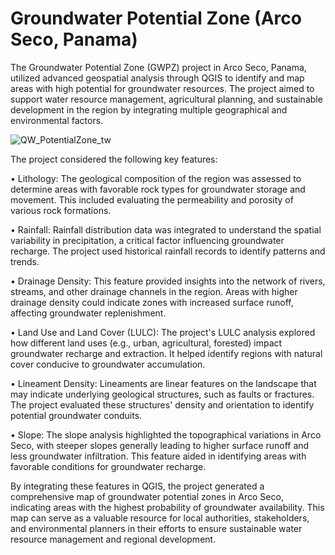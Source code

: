 # Groundwater Potential Zone (Arco Seco, Panama)
The Groundwater Potential Zone (GWPZ) project in Arco Seco, Panama, utilized advanced geospatial analysis through QGIS to identify and map areas with high potential for groundwater resources. The project aimed to support water resource management, agricultural planning, and sustainable development in the region by integrating multiple geographical and environmental factors.

![QW_PotentialZone_tw](https://github.com/geofias/Groundwater-Potential-Zone-Arco-Seco-Panama-/assets/89147046/e87ced4a-6a9a-4122-96b5-e6acae0f5d74)

The project considered the following key features:

• Lithology: The geological composition of the region was assessed to determine areas with favorable rock types for groundwater storage and movement. This included evaluating the permeability and porosity of various rock formations.

• Rainfall: Rainfall distribution data was integrated to understand the spatial variability in precipitation, a critical factor influencing groundwater recharge. The project used historical rainfall records to identify patterns and trends.

• Drainage Density: This feature provided insights into the network of rivers, streams, and other drainage channels in the region. Areas with higher drainage density could indicate zones with increased surface runoff, affecting groundwater replenishment.

• Land Use and Land Cover (LULC): The project's LULC analysis explored how different land uses (e.g., urban, agricultural, forested) impact groundwater recharge and extraction. It helped identify regions with natural cover conducive to groundwater accumulation.

• Lineament Density: Lineaments are linear features on the landscape that may indicate underlying geological structures, such as faults or fractures. The project evaluated these structures' density and orientation to identify potential groundwater conduits.

• Slope: The slope analysis highlighted the topographical variations in Arco Seco, with steeper slopes generally leading to higher surface runoff and less groundwater infiltration. This feature aided in identifying areas with favorable conditions for groundwater recharge.

By integrating these features in QGIS, the project generated a comprehensive map of groundwater potential zones in Arco Seco, indicating areas with the highest probability of groundwater availability. This map can serve as a valuable resource for local authorities, stakeholders, and environmental planners in their efforts to ensure sustainable water resource management and regional development.
